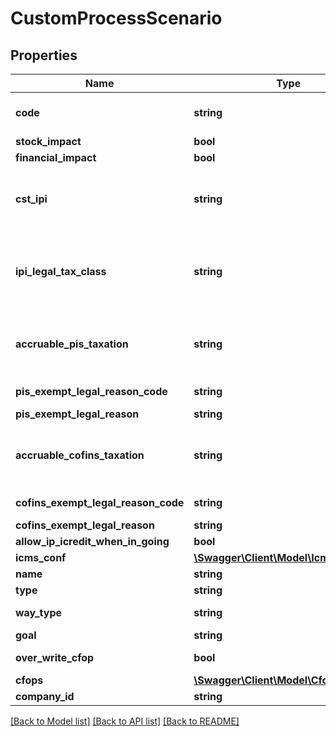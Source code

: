 # CustomProcessScenario

## Properties
Name | Type | Description | Notes
------------ | ------------- | ------------- | -------------
**code** | **string** | Process code to Identify this configuration, its is unique by Accounty Id or when standard, its has priority when the code match with the standard code. | 
**stock_impact** | **bool** | Inform that the process has inventory impact. | [optional] 
**financial_impact** | **bool** | Inform that the process has financial impact. | [optional] 
**cst_ipi** | **string** | Inform if this process is subject to IPI taxation on output process - &#39;T&#39;  # TAXABLE - &#39;Z&#39;  # TAXABLE WITH RATE&#x3D;0.00 - &#39;E&#39;  # EXEMPT - &#39;H&#39;  # SUSPENDED - &#39;N&#39;  # NO TAXABLE     - &#39;I&#39;  # IMMUNE - &#39;O&#39;  # OTHER - &#39;OZ&#39; # OTHER AND ZERO VALUES | [optional] 
**ipi_legal_tax_class** | **string** | Legal tax classificação for IPI (enquadramento) When the processo has CST IPI 52 or 54, is mandatory inform Reason Code, see Anexo XIV - Código de Enquadramento Legal do IPI from  http://www.nfe.fazenda.gov.br/portal/exibirArquivo.aspx?conteudo&#x3D;mCnJajU4BKU&#x3D; | [optional] 
**accruable_pis_taxation** | **string** | Inform if this item by nature is subject to PIS taxation or exempt - &#39;T&#39; # TAXABLE - &#39;Z&#39; # TAXABLE WITH RATE&#x3D;0.00 - &#39;E&#39; # EXEMPT - &#39;H&#39; # SUSPENDED - &#39;N&#39; # NO TAXABLE - &#39;O&#39; # OTHER - &#39;OZ&#39;# OTHER AND ZERO VALUES | [optional] 
**pis_exempt_legal_reason_code** | **string** | When exempt, taxable with zero, suspended, not taxable, this field holds the official code number | [optional] 
**pis_exempt_legal_reason** | **string** | When specifi reason, this field has the description | [optional] 
**accruable_cofins_taxation** | **string** | Inform if this item by nature is subject to COFINS taxation or exempt - &#39;T&#39;  # TAXABLE - &#39;Z&#39;  # TAXABLE WITH RATE&#x3D;0.00 - &#39;E&#39;  # EXEMPT - &#39;H&#39;  # SUSPENDED - &#39;N&#39;  # NO TAXABLE     - &#39;O&#39;  # OTHER - &#39;OZ&#39; # OTHER AND ZERO VALUES | [optional] 
**cofins_exempt_legal_reason_code** | **string** | When exempt, taxable with zero, suspended, not taxable, this field holds the official code number | [optional] 
**cofins_exempt_legal_reason** | **string** | When specifi reason, this field has the description | [optional] 
**allow_ip_icredit_when_in_going** | **bool** | Inform that the process allow IPI credit to Input process | [optional] 
**icms_conf** | [**\Swagger\Client\Model\IcmsTaxConf[]**](IcmsTaxConf.md) | the map key is state code | [optional] 
**name** | **string** | Process name to Identify this configuration | 
**type** | **string** |  | [optional] 
**way_type** | **string** | inform if the transaction is an operation to internalizing (receive) item or value | [optional] 
**goal** | **string** |  | [optional] 
**over_write_cfop** | **bool** | inform that the configuration process overwrites the cfop configuration. | [optional] 
**cfops** | [**\Swagger\Client\Model\CfopConf[]**](CfopConf.md) |  | [optional] 
**company_id** | **string** | Company ID | 

[[Back to Model list]](../README.md#documentation-for-models) [[Back to API list]](../README.md#documentation-for-api-endpoints) [[Back to README]](../README.md)


